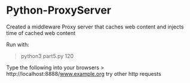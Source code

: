 # Python-ProxyServer
Created a middleware Proxy server that caches web content and injects time of  cached web content


Run with:

> python3 part5.py 120


Type the following into your browsers >
http://localhost:8888/www.example.org
try other http requests


